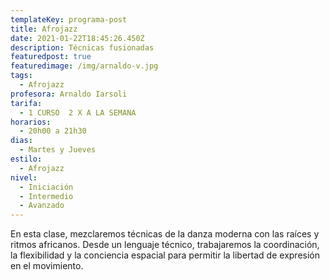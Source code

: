 ```yaml
---
templateKey: programa-post
title: Afrojazz
date: 2021-01-22T18:45:26.450Z
description: Técnicas fusionadas
featuredpost: true
featuredimage: /img/arnaldo-v.jpg
tags:
  - Afrojazz
profesora: Arnaldo Iarsoli
tarifa:
  - 1 CURSO  2 X A LA SEMANA
horarios:
  - 20h00 a 21h30
dias:
  - Martes y Jueves
estilo:
  - Afrojazz
nivel:
  - Iniciación
  - Intermedio
  - Avanzado
---
```

<!--StartFragment-->

En esta clase, mezclaremos técnicas de la danza moderna con las raíces y ritmos africanos. Desde un lenguaje técnico, trabajaremos la coordinación, la flexibilidad y la conciencia espacial para permitir la libertad de expresión en el movimiento.

<!--EndFragment-->
